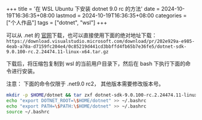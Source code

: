 +++
title = '在 WSL Ubuntu 下安装 dotnet 9.0 rc 的方法'
date = 2024-10-19T16:36:35+08:00
lastmod = 2024-10-19T16:36:35+08:00
categories = ["个人作品"]
tags = ["dotnet", "wsl"]
+++

可以从 .net 的 [官网][1]下载，也可以直接使用下面的绝对地址下载：
`https://download.visualstudio.microsoft.com/download/pr/202e929a-e985-4eab-a78a-d7159fc204e4/0c85219d441cd3bbffd4fb65b7e36fe5/dotnet-sdk-9.0.100-rc.2.24474.11-linux-x64.tar.gz`

下载后，将压缩包复制到  wsl 的当前用户目录下，然后在 bash 下执行下面的命令进行安装。

注意： 下面的命令仅限于 .net9.0 rc2， 其他版本需要修改版本号。

```bash
mkdir -p $HOME/dotnet && tar zxf dotnet-sdk-9.0.100-rc.2.24474.11-linux-x64.tar.gz -C $HOME/dotnet
echo "export DOTNET_ROOT=\$HOME/dotnet" >> ~/.bashrc
echo "export PATH=\$PATH:\$HOME/dotnet" >> ~/.bashrc
source ~/.bashrc
```

[1]: https://www.dot.net/
